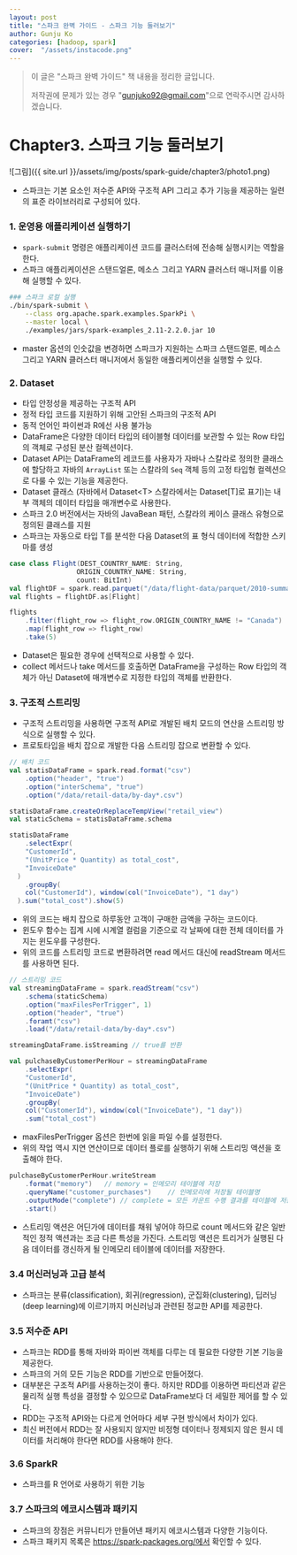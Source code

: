 ```yaml
---
layout: post
title: "스파크 완벽 가이드 - 스파크 기능 둘러보기" 
author: Gunju Ko
categories: [hadoop, spark]
cover:  "/assets/instacode.png"
---
```


> 이 글은 "스파크 완벽 가이드" 책 내용을 정리한 글입니다. 
>
> 저작권에 문제가 있는 경우 "gunjuko92@gmail.com"으로 연락주시면 감사하겠습니다.

# Chapter3. 스파크 기능 둘러보기

![그림]({{ site.url }}/assets/img/posts/spark-guide/chapter3/photo1.png)

* 스파크는 기본 요소인 저수준 API와 구조적 API 그리고 추가 기능을 제공하는 일련의 표준 라이브러리로 구성되어 있다.

### 1. 운영용 애플리케이션 실행하기 

* `spark-submit` 명령은 애플리케이션 코드를 클러스터에 전송해 실행시키는 역할을 한다.
* 스파크 애플리케이션은 스탠드얼론, 메소스 그리고 YARN 클러스터 매니저를 이용해 실행할 수 있다.

``` bash
### 스파크 로컬 실행
./bin/spark-submit \
	--class org.apache.spark.examples.SparkPi \
	--master local \
	./examples/jars/spark-examples_2.11-2.2.0.jar 10
```

* master 옵션의 인숫값을 변경하면 스파크가 지원하는 스파크 스탠드얼론, 메소스 그리고 YARN 클러스터 매니저에서 동일한 애플리케이션을 실행할 수 있다.

### 2. Dataset

* 타입 안정성을 제공하는 구조적 API
* 정적 타입 코드를 지원하기 위해 고안된 스파크의 구조적 API
* 동적 언어인 파이썬과 R에선 사용 불가능
* DataFrame은 다양한 데이터 타입의 테이블형 데이터를 보관할 수 있는 Row 타입의 객체로 구성된 분산 컬렉션이다.
* Dataset API는 DataFrame의 레코드를 사용자가 자바나 스칼라로 정의한 클래스에 할당하고 자바의 `ArrayList` 또는 스칼라의 `Seq` 객체 등의 고정 타입형 컬렉션으로 다룰 수 있는 기능을 제공한다.
* Dataset 클래스 (자바에서 Dataset\<T> 스칼라에서는 Dataset[T]로 표기)는 내부 객체의 데이터 타입을 매개변수로 사용한다.
* 스파크 2.0 버전에서는 자바의 JavaBean 패턴, 스칼라의 케이스 클래스 유형으로 정의된 클래스를 지원
* 스파크는 자동으로 타입 T를 분석한 다음 Dataset의 표 형식 데이터에 적합한 스키마를 생성

``` scala
case class Flight(DEST_COUNTRY_NAME: String,
                 ORIGIN_COUNTRY_NAME: String,
                 count: BitInt)
val flightDF = spark.read.parquet("/data/flight-data/parquet/2010-summary.parquet/")
val flights = flightDF.as[Flight]

flights
	.filter(flight_row => flight_row.ORIGIN_COUNTRY_NAME != "Canada")
	.map(flight_row => flight_row)
	.take(5)
```

* Dataset은 필요한 경우에 선택적으로 사용할 수 있다. 
* collect 메서드나 take 메서드를 호출하면 DataFrame을 구성하는 Row 타입의 객체가 아닌 Dataset에 매개변수로 지정한 타입의 객체를 반환한다.

### 3. 구조적 스트리밍

* 구조적 스트리밍을 사용하면 구조적 API로 개발된 배치 모드의 연산을 스트리밍 방식으로 실행할 수 있다.
* 프로토타입을 배치 잡으로 개발한 다음 스트리밍 잡으로 변환할 수 있다.

``` scala
// 배치 코드
val statisDataFrame = spark.read.format("csv")
	.option("header", "true")
	.option("interSchema", "true")
	.option("/data/retail-data/by-day*.csv")

statisDataFrame.createOrReplaceTempView("retail_view")
val staticSchema = statisDataFrame.schema

statisDataFrame
	.selectExpr(
  	"CustomerId",
    "(UnitPrice * Quantity) as total_cost",
    "InvoiceDate"
  )
	.groupBy(
  	col("CustomerId"), window(col("InvoiceDate"), "1 day")
  ).sum("total_cost").show(5)
```

* 위의 코드는 배치 잡으로 하루동안 고객이 구매한 금액을 구하는 코드이다.
* 윈도우 함수는 집계 시에 시계열 컬럼을 기준으로 각 날짜에 대한 전체 데이터를 가지는 윈도우를 구성한다.
* 위의 코드를 스트리밍 코드로 변환하려면 read 메서드 대신에 readStream 메서드를 사용하면 된다.

``` scala
// 스트리밍 코드
val streamingDataFrame = spark.readStream("csv")
	.schema(staticSchema)
	.option("maxFilesPerTrigger", 1)
	.option("header", "true")
	.foramt("csv")
	.load("/data/retail-data/by-day*.csv")

streamingDataFrame.isStreaming // true를 반환

val pulchaseByCustomerPerHour = streamingDataFrame
	.selectExpr(
  	"CustomerId",
    "(UnitPrice * Quantity) as total_cost",
    "InvoiceDate")
	.groupBy(
  	col("CustomerId"), window(col("InvoiceDate"), "1 day"))
	.sum("total_cost")
```

* maxFilesPerTrigger 옵션은 한번에 읽을 파일 수를 설정한다.
* 위의 작업 역시 지연 연산이므로 데이터 플로를 실행하기 위해 스트리밍 액션을 호출해야 한다.

``` scala
pulchaseByCustomerPerHour.writeStream
	.format("memory")	// memory = 인메모리 테이블에 저장
	.queryName("customer_purchases")	// 인메모리에 저장될 테이블명
	.outputMode("complete")	// complete = 모든 카운트 수행 결과를 테이블에 저장
	.start()
```

* 스트리밍 액션은 어딘가에 데이터를 채워 넣어야 하므로 count 메서드와 같은 일반적인 정적 액션과는 조금 다른 특성을 가진다. 스트리밍 액션은 트리거가 실행된 다음 데이터를 갱신하게 될 인메모리 테이블에 데이터를 저장한다.

### 3.4 머신러닝과 고급 분석

* 스파크는 분류(classification), 회귀(regression), 군집화(clustering), 딥러닝(deep learning)에 이르기까지 머신러닝과 관련된 정교한 API를 제공한다.

### 3.5 저수준 API

* 스파크는 RDD를 통해 자바와 파이썬 객체를 다루는 데 필요한 다양한 기본 기능을 제공한다.
* 스파크의 거의 모든 기능은 RDD를 기반으로 만들어졌다.
* 대부분은 구조적 API를 사용하는것이 좋다. 하지만 RDD를 이용하면 파티션과 같은 물리적 실행 특성을 결정할 수 있으므로 DataFrame보다 더 세밀한 제어를 할 수 있다.
* RDD는 구조적 API와는 다르게 언어마다 세부 구현 방식에서 차이가 있다.
* 최신 버전에서 RDD는 잘 사용되지 않지만 비정형 데이터나 정제되지 않은 원시 데이터를 처리해야 한다면 RDD를 사용해야 한다.

### 3.6 SparkR

* 스파크를 R 언어로 사용하기 위한 기능

### 3.7 스파크의 에코시스템과 패키지

* 스파크의 장점은 커뮤니티가 만들어낸 패키지 에코시스템과 다양한 기능이다.
* 스파크 패키지 목록은 https://spark-packages.org/에서 확인할 수 있다.
